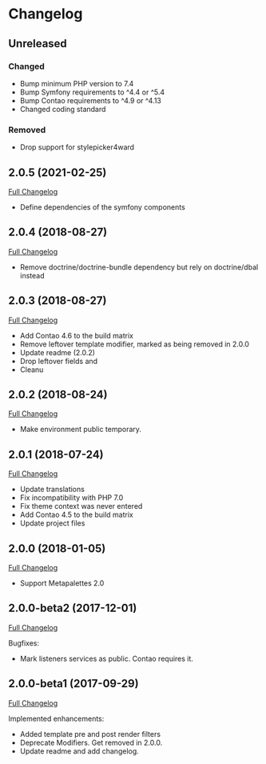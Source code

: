 
Changelog
=========

Unreleased
----------

### Changed

 - Bump minimum PHP version to 7.4
 - Bump Symfony requirements to ^4.4 or ^5.4
 - Bump Contao requirements to ^4.9 or ^4.13
 - Changed coding standard

### Removed

 - Drop support for stylepicker4ward


2.0.5 (2021-02-25)
------------------

[Full Changelog](https://github.com/contao-bootstrap/core/compare/2.0.4...2.0.5)

 - Define dependencies of the symfony components

2.0.4 (2018-08-27)
------------------

[Full Changelog](https://github.com/contao-bootstrap/core/compare/2.0.3...2.0.4)

 - Remove doctrine/doctrine-bundle dependency but rely on doctrine/dbal instead

2.0.3 (2018-08-27)
------------------

[Full Changelog](https://github.com/contao-bootstrap/core/compare/2.0.2...2.0.3)

 - Add Contao 4.6 to the build matrix
 - Remove leftover template modifier, marked as being removed in 2.0.0
 - Update readme (2.0.2)
 - Drop leftover fields and
 - Cleanu

2.0.2 (2018-08-24)
------------------

[Full Changelog](https://github.com/contao-bootstrap/core/compare/2.0.1...2.0.2)

 - Make environment public temporary.

2.0.1 (2018-07-24)
------------------

[Full Changelog](https://github.com/contao-bootstrap/core/compare/2.0.0...2.0.1)

 - Update translations
 - Fix incompatibility with PHP 7.0
 - Fix theme context was never entered
 - Add Contao 4.5 to the build matrix
 - Update project files


2.0.0 (2018-01-05)
------------------

[Full Changelog](https://github.com/contao-bootstrap/core/compare/2.0.0-beta2...2.0.0)

 - Support Metapalettes 2.0


2.0.0-beta2 (2017-12-01)
------------------------

[Full Changelog](https://github.com/contao-bootstrap/core/compare/2.0.0-beta1...2.0.0-beta2)

Bugfixes:

 - Mark listeners services as public. Contao requires it.

2.0.0-beta1 (2017-09-29)
------------------------

[Full Changelog](https://github.com/contao-bootstrap/core/compare/2.0.0-alpha5...2.0.0-beta1)

Implemented enhancements:

 - Added template pre and post render filters
 - Deprecate Modifiers. Get removed in 2.0.0.
 - Update readme and add changelog.
